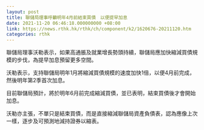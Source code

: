 ```yaml
---
layout: post
title: 聯儲局理事呼籲明年4月前結束買債　以便提早加息
date: 2021-11-20 06:46:18.000000000 +08:00
link: https://news.rthk.hk/rthk/ch/component/k2/1620676-20211120.htm
categories: rthk
---
```


聯儲局理事沃勒表示，如果高通脹及就業增長勢頭持續，聯儲局應加快縮減買債規模的步伐，為提早加息預留更多空間。

沃勒表示，支持聯儲局明年1月將縮減買債規模的速度加快1倍，以便4月前完成，然後明年第2季首次加息。

目前聯儲局預計，將於明年6月前完成縮減買債，並已表明，結束買債後才會開始加息。

沃勒亦主張，不單只是結束買債，而是直接縮減聯儲局資產負債表，認為應像上次一樣，逐步及可預測地減持證券以縮表。
